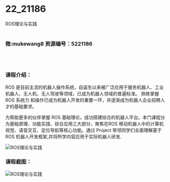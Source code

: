 # 22_21186
ROS理论与实践
<br/></br>
<h3>微:mukewang8 资源编号：5221186</h3>
<br/></br>
<h3>课程介绍：</h3>
<p><a title="查看与 ROS 相关的文章" target="_blank">ROS</a> 是目前主流的机器人操作系统，自诞生以来被广泛应用于服务机器人、工业机器人、无人机、无人驾驶等领域，已成为机器人领域的普遍标准。 熟练掌握 <a title="查看与 ROS 相关的文章" target="_blank">ROS</a> 系统力 和操作已成为机器人开发的重要一环，并逐渐成为机器人企业招聘人才的基础要求。</p>
<p>为帮助更多的伙伴掌握 ROS 基础理论，成功搭建综合的机器人平台。本门课程分为基础原理、功能实践、综合应用三大部分，聚焦在ROS 移动机器人中的计算机视觉、语音交互、定位导航等核心功能。通过 Project 带领同学们全面理解基于 ROS 机器人开发框架,并将所学内容应用于实际机器人研发.</p>
<p><img src="https://www.ko996.com/wp-content/uploads/img/2021/09/1-47-300x192.png" alt="ROS理论与实践"></p>
<div class="info-desc">
<h3>课程截图：</h3>
<p><img src="https://www.ko996.com/wp-content/uploads/img/2021/09/2-46.png" alt="ROS理论与实践"></p>


			
</div>
